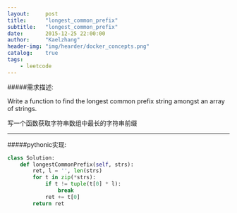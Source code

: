 ```yaml
---
layout:     post
title:      "longest_common_prefix"
subtitle:   "longest_common_prefix"
date:       2015-12-25 22:00:00
author:     "Kaelzhang"
header-img: "img/hearder/docker_concepts.png"
catalog:    true
tags:
    - leetcode
---
```


#####需求描述:

Write a function to find the longest common prefix string amongst an array of strings.

写一个函数获取字符串数组中最长的字符串前缀

***
#####pythonic实现:
~~~python
class Solution:
    def longestCommonPrefix(self, strs):
        ret, l = '', len(strs)
        for t in zip(*strs):
            if t != tuple(t[0] * l):
                break
            ret += t[0]
        return ret
~~~

